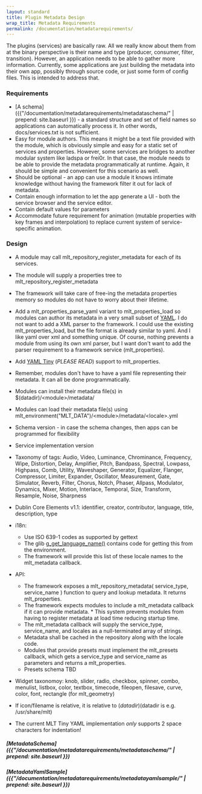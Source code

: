 ```yaml
---
layout: standard
title: Plugin Metadata Design
wrap_title: Metadata Requirements
permalink: /documentation/metadatarequirements/
---
```


The plugins (services) are basically raw. All we really know about them
from at the binary perspective is their name and type (producer,
consumer, filter, transition). However, an application needs to be able
to gather more information. Currently, some applications are just
building the metadata into their own app, possibly through source code,
or just some form of config files. This is intended to address that.

### Requirements

-   [A schema]({{"/documentation/metadatarequirements/metadataschema/" | prepend: site.baseurl }}) - a  standard
    structure and set of field names so applications can automatically process it. In other
    words, docs/services.txt is not sufficient.
-   Easy for module authors. This means it might be a text file provided
    with the module, which is obviously simple and easy for a static set
    of services and properties. However, some services are bridges to
    another modular system like ladspa or frei0r. In that case, the
    module needs to be able to provide the metadata programmatically
    at runtime. Again, it should be simple and convenient for this
    scenario as well.
-   Should be optional - an app can use a module it knows intimate
    knowledge without having the framework filter it out for lack of
    metadata.
-   Contain enough information to let the app generate a UI - both the
    service browser and the service editor.
-   Contain default values for parameters
-   Accommodate future requirement for animation (mutable properties
    with key frames and interpolation) to replace current system of
    service-specific animation.

### Design

* A module may call mlt_repository_register_metadata
  for each of its services.
* The module will supply a properties tree to
  mlt_repository_register_metadata
* The framework will take care of
  free-ing the metadata properties memory so modules do not have to worry
  about their lifetime.
* Add a mlt_properties_parse_yaml variant to
  mlt_properties_load so modules can author its metadata in a very small
  subset of [YAML](http://en.wikipedia.org/wiki/YAML). I do not
  want to add a XML parser to the framework. I could use the existing
  mlt_properties_load, but the file format is already similar to yaml.
  And I like yaml over xml and something unique. Of course, nothing
  prevents a module from using its own xml parser, but I want don't want
  to add the parser requirement to a framework service (mlt_properties).
* Add [YAML Tiny](http://search.cpan.org/~adamk/YAML-Tiny-1.25/lib/YAML/Tiny.pm#DESCRIPTION)
  (*PLEASE READ*) support to mlt_properties.
* Remember, modules don't have to have a yaml file representing their metadata. It
  can all be done programmatically.
* Modules can install their metadata
  file(s) in $(datadir)/&lt;module&gt;/metadata/
* Modules can load their metadata file(s) using
  mlt_environment("MLT_DATA")/&lt;module&gt;/metadata/&lt;locale&gt;.yml
* Schema version - in case the schema changes, then apps can be
  programmed for flexibility
* Service implementation version
* Taxonomy of tags: Audio, Video, Luminance, Chrominance, Frequency, Wipe,
  Distortion, Delay, Amplifier, Pitch, Bandpass, Spectral, Lowpass,
  Highpass, Comb, Utility, Waveshaper, Generator, Equalizer, Flanger,
  Compressor, Limiter, Expander, Oscillator, Measurement, Gate, Simulator,
  Reverb, Filter, Chorus, Notch, Phaser, Allpass, Modulator, Dynamics,
  Mixer, Motion, Interlace, Temporal, Size, Transform, Resample, Noise, Sharpness
* Dublin Core Elements v1.1: identifier, creator,
  contributor, language, title, description, type
* i18n:

  * Use ISO 639-1 codes as supported by gettext
  * The glib
    [g_get_language_name()](http://developer.gimp.org/api/2.0/glib/glib-I18N.html#g-get-language-names)
    contains code for getting this from the environment.
  * The framework
    will provide this list of these locale names to the mlt_metadata
    callback.

* API:

  * The framework exposes a mlt_repository_metadata(
    service_type, service_name ) function to query and lookup metadata. It
    returns mlt_properties.
  * The framework expects modules to include a
    mlt_metadata callback if it can provide metadata. * This system
    prevents modules from having to register metadata at load time reducing
    startup time.
  * The mlt_metadata callback will supply the
    service_type, service_name, and locales as a null-terminated array of
    strings.
  * Metadata shall be cached in the repository along with the
    locale code.
  * Modules that provide presets must implement the
    mlt_presets callback, which gets a service_type and service_name as
    parameters and returns a mlt_properties.
  * Presets schema TBD

* Widget taxonomoy: knob, slider, radio, checkbox, spinner, combo,
  menulist, listbox, color, textbox, timecode, fileopen, filesave, curve,
  color, font, rectangle (for mlt_geometry)
* If icon/filename is relative, it is relative to $(datadir)($datadir is e.g.
  /usr/share/mlt)
* The current MLT Tiny YAML implementation *only*
  supports 2 space characters for indentation!

##### [MetadataSchema]({{"/documentation/metadatarequirements/metadataschema/" | prepend: site.baseurl }})

##### [MetadataYamlSample]({{"/documentation/metadatarequirements/metadatayamlsample/" | prepend: site.baseurl }})
